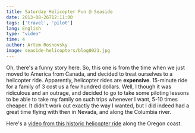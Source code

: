 ```yaml
---
title: Saturday Helicopter Fun @ Seaside
date: 2013-08-26T12:11:00
tags: ['travel', 'pilot']
lang: English
type: "video"
time: 4
author: Artem Rosnovsky
image: seaside-helicopters/blog0021.jpg
---
```


Oh, there's a funny story here. So, this one is from the time when we just moved to America from Canada, and decided to treat ourselves to a helicopter ride. Apparently, helicopter rides are **expensive**. 15-minute ride for a family of 3 cost us a few hundred dollars. Well, I though it was ridiculous and an outrage, and decided to go to take some piloting lessons to be able to take my family on such trips whenever I want, 5-10 times cheaper. It didn't work out exactly the way I wanted, but I did indeed had a great time flying with then in Nevada, and along the Columbia river. 

Here's a [video from this historic helicopter ride](https://www.youtube.com/watch?v=rpSmobOhiVQ) along the Oregon coast. 